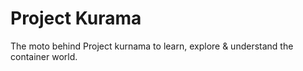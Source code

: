 # Project Kurama
The moto behind Project kurnama to learn, explore & understand the container world.
